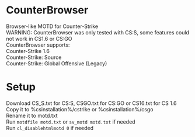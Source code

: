 # CounterBrowser
Browser-like MOTD for Counter-Strike <br>
WARNING: CounterBrowser was only tested with CS:S, some features could not work in CS1.6 or CS:GO <br>
CounterBrowser supports: <br>
Counter-Strike 1.6 <br>
Counter-Strike: Source <br>
Counter-Strike: Global Offensive (Legacy) <br>
# Setup
Download CS_S.txt for CS:S, CSGO.txt for CS:GO or CS16.txt for CS 1.6 <br>
Copy it to %csinstallation%/cstrike or %csinstallation%/csgo <br>
Rename it to motd.txt <br>
Run ```motdfile motd.txt``` or ```sv_motd motd.txt``` if needed<br>
Run ```cl_disablehtmlmotd 0``` if needed <br>
